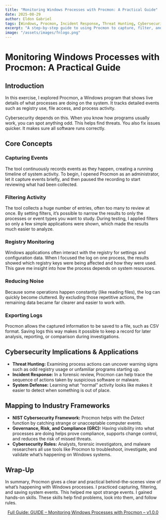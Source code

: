 ```yaml
---
title: "Monitoring Windows Processes with Procmon: A Practical Guide"
date: 2025-08-29
author: Eldon Gabriel
tags: [Windows, Procmon, Incident Response, Threat Hunting, Cybersecurity Tools]
excerpt: "A step-by-step guide to using Procmon to capture, filter, and analyze Windows process activity for threat hunting, incident response, and compliance."
image: "/assets/images/fnlogo.png"
---
```


# Monitoring Windows Processes with Procmon: A Practical Guide

## Introduction
In this exercise, I explored Procmon, a Windows program that shows live details of what processes are doing on the system. It tracks detailed events such as registry use, file access, and process activity.

Cybersecurity depends on this. When you know how programs usually work, you can spot anything odd. This helps find threats. You also fix issues quicker. It makes sure all software runs correctly.

## Core Concepts

### Capturing Events
The tool continuously records events as they happen, creating a running timeline of system activity. To begin, I opened Procmon as an administrator, let it capture events briefly, and then paused the recording to start reviewing what had been collected.

### Filtering Activity
The tool collects a huge number of entries, often too many to review at once. By setting filters, it’s possible to narrow the results to only the processes or event types you want to study. During testing, I applied filters so only a few simple applications were shown, which made the results much easier to analyze.

### Registry Monitoring
Windows applications often interact with the registry for settings and configuration data. When I focused the log on one process, the results showed which registry keys were being affected and how they were used. This gave me insight into how the process depends on system resources.

### Reducing Noise
Because some operations happen constantly (like reading files), the log can quickly become cluttered. By excluding those repetitive actions, the remaining data became far clearer and easier to work with.

### Exporting Logs
Procmon allows the captured information to be saved to a file, such as CSV format. Saving logs this way makes it possible to keep a record for later analysis, reporting, or comparison during investigations.

## Cybersecurity Implications & Applications

- **Threat Hunting:** Examining process actions can uncover warning signs such as odd registry usage or unfamiliar programs starting up.  
- **Incident Response:** In a forensic review, Procmon can help trace the sequence of actions taken by suspicious software or malware.  
- **System Defense:** Learning what “normal” activity looks like makes it easier to detect when something is out of place.  

## Mapping to Industry Frameworks

- **NIST Cybersecurity Framework:** Procmon helps with the *Detect* function by catching strange or unacceptable computer events.  
- **Governance, Risk, and Compliance (GRC):** Having visibility into what processes are doing helps prove compliance, supports change control, and reduces the risk of missed threats.  
- **Cybersecurity Roles:** Analysts, forensic investigators, and malware researchers all use tools like Procmon to troubleshoot, investigate, and validate what’s happening on Windows systems.  

## Wrap-Up
In summary, Procmon gives a clear and practical behind-the-scenes view of what’s happening with Windows processes. I practiced capturing, filtering, and saving system events. This helped me spot strange events. I gained hands-on skills. These skills help find problems, look into them, and follow rules.

<p align="center">
  <a href="https://github.com/EldonGabriel/eldongabriel.github.io/blob/main/assets/guides/GUIDE%20%E2%80%93%20Monitoring%20Windows%20Processes%20with%20Procmon%20%E2%80%93%20v1.0.1.pdf" target="_blank">
    Full Guide: GUIDE – Monitoring Windows Processes with Procmon – v1.0.0
  </a>
</p>
